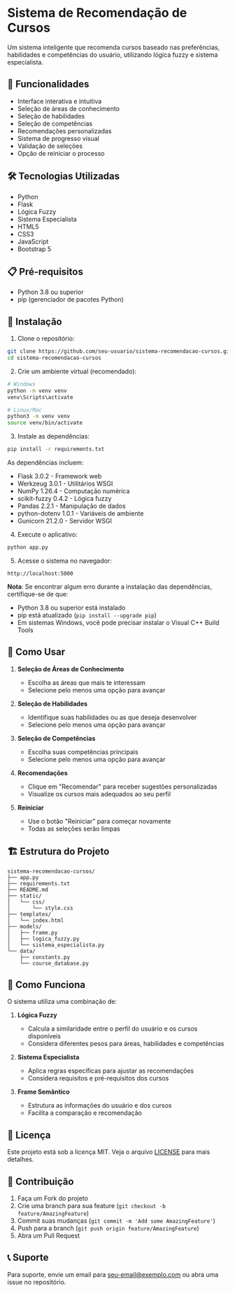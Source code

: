 # Sistema de Recomendação de Cursos

Um sistema inteligente que recomenda cursos baseado nas preferências, habilidades e competências do usuário, utilizando lógica fuzzy e sistema especialista.

## 🚀 Funcionalidades

- Interface interativa e intuitiva
- Seleção de áreas de conhecimento
- Seleção de habilidades
- Seleção de competências
- Recomendações personalizadas
- Sistema de progresso visual
- Validação de seleções
- Opção de reiniciar o processo

## 🛠️ Tecnologias Utilizadas

- Python
- Flask
- Lógica Fuzzy
- Sistema Especialista
- HTML5
- CSS3
- JavaScript
- Bootstrap 5

## 📋 Pré-requisitos

- Python 3.8 ou superior
- pip (gerenciador de pacotes Python)

## 🔧 Instalação

1. Clone o repositório:
```bash
git clone https://github.com/seu-usuario/sistema-recomendacao-cursos.git
cd sistema-recomendacao-cursos
```

2. Crie um ambiente virtual (recomendado):
```bash
# Windows
python -m venv venv
venv\Scripts\activate

# Linux/Mac
python3 -m venv venv
source venv/bin/activate
```

3. Instale as dependências:
```bash
pip install -r requirements.txt
```

As dependências incluem:
- Flask 3.0.2 - Framework web
- Werkzeug 3.0.1 - Utilitários WSGI
- NumPy 1.26.4 - Computação numérica
- scikit-fuzzy 0.4.2 - Lógica fuzzy
- Pandas 2.2.1 - Manipulação de dados
- python-dotenv 1.0.1 - Variáveis de ambiente
- Gunicorn 21.2.0 - Servidor WSGI

4. Execute o aplicativo:
```bash
python app.py
```

5. Acesse o sistema no navegador:
```
http://localhost:5000
```

**Nota**: Se encontrar algum erro durante a instalação das dependências, certifique-se de que:
- Python 3.8 ou superior está instalado
- pip está atualizado (`pip install --upgrade pip`)
- Em sistemas Windows, você pode precisar instalar o Visual C++ Build Tools

## 🎯 Como Usar

1. **Seleção de Áreas de Conhecimento**
   - Escolha as áreas que mais te interessam
   - Selecione pelo menos uma opção para avançar

2. **Seleção de Habilidades**
   - Identifique suas habilidades ou as que deseja desenvolver
   - Selecione pelo menos uma opção para avançar

3. **Seleção de Competências**
   - Escolha suas competências principais
   - Selecione pelo menos uma opção para avançar

4. **Recomendações**
   - Clique em "Recomendar" para receber sugestões personalizadas
   - Visualize os cursos mais adequados ao seu perfil

5. **Reiniciar**
   - Use o botão "Reiniciar" para começar novamente
   - Todas as seleções serão limpas

## 🏗️ Estrutura do Projeto

```
sistema-recomendacao-cursos/
├── app.py
├── requirements.txt
├── README.md
├── static/
│   └── css/
│       └── style.css
├── templates/
│   └── index.html
├── models/
│   ├── frame.py
│   ├── logica_fuzzy.py
│   └── sistema_especialista.py
└── data/
    ├── constants.py
    └── course_database.py
```

## 🤖 Como Funciona

O sistema utiliza uma combinação de:

1. **Lógica Fuzzy**
   - Calcula a similaridade entre o perfil do usuário e os cursos disponíveis
   - Considera diferentes pesos para áreas, habilidades e competências

2. **Sistema Especialista**
   - Aplica regras específicas para ajustar as recomendações
   - Considera requisitos e pré-requisitos dos cursos

3. **Frame Semântico**
   - Estrutura as informações do usuário e dos cursos
   - Facilita a comparação e recomendação

## 📝 Licença

Este projeto está sob a licença MIT. Veja o arquivo [LICENSE](LICENSE) para mais detalhes.

## 👥 Contribuição

1. Faça um Fork do projeto
2. Crie uma branch para sua feature (`git checkout -b feature/AmazingFeature`)
3. Commit suas mudanças (`git commit -m 'Add some AmazingFeature'`)
4. Push para a branch (`git push origin feature/AmazingFeature`)
5. Abra um Pull Request

## 📞 Suporte

Para suporte, envie um email para seu-email@exemplo.com ou abra uma issue no repositório. 